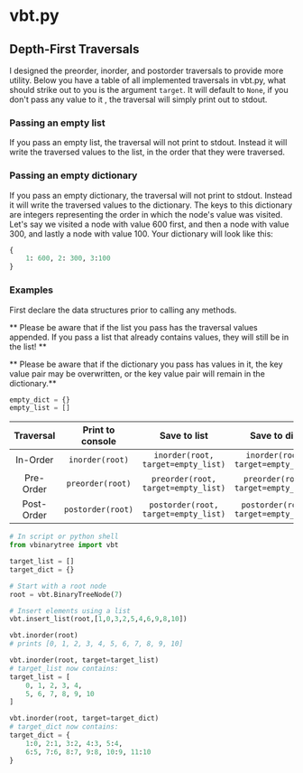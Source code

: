 # vbt.py

## Depth-First Traversals
I designed the preorder, inorder, and postorder traversals to provide more utility. Below you have a table of all implemented traversals in vbt.py, what should strike out to you is the argument `target`. It will default to `None`,  if you don't pass any value to it , the traversal will simply print out to stdout.

### Passing an empty list
If you pass an empty list, the traversal will not print to stdout. Instead it will write the traversed values to the list, in the order that they were traversed.

### Passing an empty dictionary
If you pass an empty dictionary, the traversal will not print to stdout. Instead it will write the traversed values to the dictionary. The keys to this dictionary are integers representing the order in which the node's value was visited. Let's say we visited a node with value 600 first, and then a node with value 300, and lastly a node with value 100.
Your dictionary will look like this:
```python
{
    1: 600, 2: 300, 3:100
}
```
### Examples
First declare the data structures prior to calling any methods.

** Please be aware that if the list you pass has the traversal values appended. If you pass a list that already contains values, they will still be in the list! **

** Please be aware that if the dictionary you pass has values in it, the key value pair may be overwritten, or the key value pair will remain in the dictionary.**

```python
empty_dict = {}
empty_list = []
```
| Traversal | Print to console | Save to list | Save to dict |
| :-------: | :--------------: | :----------: | :----------: |
| In-Order | `inorder(root)` | `inorder(root, target=empty_list)` | `inorder(root, target=empty_dict)` |
| Pre-Order | `preorder(root)` | `preorder(root, target=empty_list)` | `preorder(root, target=empty_dict)` |
| Post-Order | `postorder(root)` | `postorder(root, target=empty_list)` | `postorder(root, target=empty_dict)` |

```python
# In script or python shell
from vbinarytree import vbt

target_list = []
target_dict = {}

# Start with a root node
root = vbt.BinaryTreeNode(7)

# Insert elements using a list
vbt.insert_list(root,[1,0,3,2,5,4,6,9,8,10])

vbt.inorder(root)
# prints [0, 1, 2, 3, 4, 5, 6, 7, 8, 9, 10]

vbt.inorder(root, target=target_list)
# target_list now contains:
target_list = [
    0, 1, 2, 3, 4,
    5, 6, 7, 8, 9, 10
]

vbt.inorder(root, target=target_dict)
# target_dict now contains:
target_dict = {
    1:0, 2:1, 3:2, 4:3, 5:4,
    6:5, 7:6, 8:7, 9:8, 10:9, 11:10
}
```
